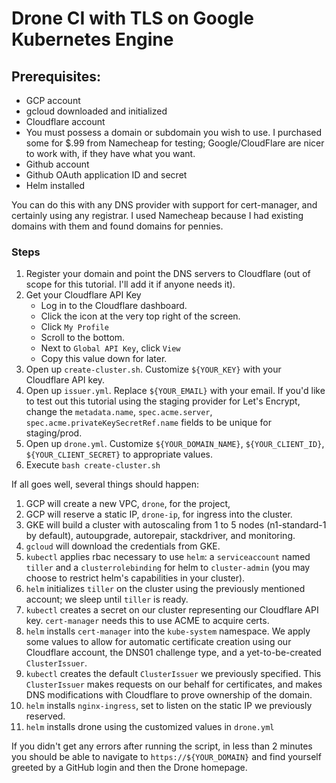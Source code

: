 # Drone CI with TLS on Google Kubernetes Engine

## Prerequisites: 
- GCP account
- gcloud downloaded and initialized
- Cloudflare account
- You must possess a domain or subdomain you wish to use. I purchased some for $.99 from Namecheap for testing; Google/CloudFlare are nicer to work with, if they have what you want.
- Github account
- Github OAuth application ID and secret
- Helm installed

You can do this with any DNS provider with support for cert-manager, and certainly using any registrar. I used Namecheap because I had existing domains with them and found domains for pennies.

### Steps
1. Register your domain and point the DNS servers to Cloudflare (out of scope for this tutorial. I'll add it if anyone needs it).
2. Get your Cloudflare API Key
   - Log in to the Cloudflare dashboard.
   - Click the icon at the very top right of the screen. 
   - Click `My Profile`
   - Scroll to the bottom.
   - Next to `Global API Key`, click `View`
   - Copy this value down for later.
3. Open up `create-cluster.sh`. Customize `${YOUR_KEY}` with your Cloudflare API key.
4. Open up `issuer.yml`. Replace `${YOUR_EMAIL}` with your email. If you'd like to test out this tutorial using the staging provider for Let's Encrypt, change the `metadata.name`, `spec.acme.server`, `spec.acme.privateKeySecretRef.name` fields to be unique for staging/prod.
5. Open up `drone.yml`. Customize `${YOUR_DOMAIN_NAME}`, `${YOUR_CLIENT_ID}`, `${YOUR_CLIENT_SECRET}` to appropriate values.
6. Execute `bash create-cluster.sh`

If all goes well, several things should happen:
1. GCP will create a new VPC, `drone`, for the project,
2. GCP will reserve a static IP, `drone-ip`, for ingress into the cluster.
3. GKE will build a cluster with autoscaling from 1 to 5 nodes (n1-standard-1 by default), autoupgrade, autorepair, stackdriver, and monitoring.
4. `gcloud` will download the credentials from GKE.
5. `kubectl` applies rbac necessary to use `helm`: a `serviceaccount` named `tiller` and a `clusterrolebinding` for helm to `cluster-admin` (you may choose to restrict helm's capabilities in your cluster).
6. `helm` initializes `tiller` on the cluster using the previously mentioned account; we sleep until `tiller` is ready.
7. `kubectl` creates a secret on our cluster representing our Cloudflare API key. `cert-manager` needs this to use ACME to acquire certs.
8. `helm` installs `cert-manager` into the `kube-system` namespace. We apply some values to allow for automatic certificate creation using our Cloudflare account, the DNS01 challenge type, and a yet-to-be-created `ClusterIssuer`.
9. `kubectl` creates the default `ClusterIssuer` we previously specified. This `ClusterIssuer` makes requests on our behalf for certificates, and makes DNS modifications with Cloudflare to prove ownership of the domain.
10. `helm` installs `nginx-ingress`, set to listen on the static IP we previously reserved.
11. `helm` installs drone using the customized values in `drone.yml`

If you didn't get any errors after running the script, in less than 2 minutes you should be able to navigate to `https://${YOUR_DOMAIN}` and find yourself greeted by a GitHub login and then the Drone homepage.
